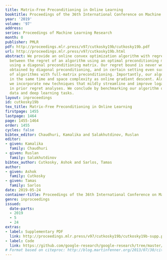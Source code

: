 ```yaml
---
title: Matrix-Free Preconditioning in Online Learning
booktitle: Proceedings of the 36th International Conference on Machine Learning
year: '2019'
volume: '97'
address: 
series: Proceedings of Machine Learning Research
month: 0
publisher: PMLR
pdf: http://proceedings.mlr.press/v97/cutkosky19b/cutkosky19b.pdf
url: http://proceedings.mlr.press/v97/cutkosky19b.html
abstract: We provide an online convex optimization algorithm with regret that interpolates
  between the regret of an algorithm using an optimal preconditioning matrix and one
  using a diagonal preconditioning matrix. Our regret bound is never worse than that
  obtained by diagonal preconditioning, and in certain setting even surpasses that
  of algorithms with full-matrix preconditioning. Importantly, our algorithm runs
  in the same time and space complexity as online gradient descent. Along the way
  we incorporate new techniques that mildly streamline and improve logarithmic factors
  in prior regret analyses. We conclude by benchmarking our algorithm on synthetic
  data and deep learning tasks.
layout: inproceedings
id: cutkosky19b
tex_title: Matrix-Free Preconditioning in Online Learning
firstpage: 1455
lastpage: 1464
page: 1455-1464
order: 1455
cycles: false
bibtex_editor: Chaudhuri, Kamalika and Salakhutdinov, Ruslan
editor:
- given: Kamalika
  family: Chaudhuri
- given: Ruslan
  family: Salakhutdinov
bibtex_author: Cutkosky, Ashok and Sarlos, Tamas
author:
- given: Ashok
  family: Cutkosky
- given: Tamas
  family: Sarlos
date: 2019-05-24
container-title: Proceedings of the 36th International Conference on Machine Learning
genre: inproceedings
issued:
  date-parts:
  - 2019
  - 5
  - 24
extras:
- label: Supplementary PDF
  link: http://proceedings.mlr.press/v97/cutkosky19b/cutkosky19b-supp.pdf
- label: Code
  link: https://github.com/google-research/google-research/tree/master/recursive_optimizer
# Format based on citeproc: http://blog.martinfenner.org/2013/07/30/citeproc-yaml-for-bibliographies/
---
```

